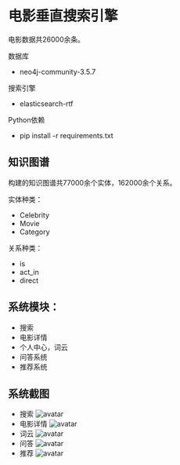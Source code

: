 # 电影垂直搜索引擎

电影数据共26000余条。

数据库
- neo4j-community-3.5.7

搜索引擎
- elasticsearch-rtf

Python依赖
- pip install -r requirements.txt

## **知识图谱**

构建的知识图谱共77000余个实体，162000余个关系。

实体种类：
- Celebrity
- Movie
- Category

关系种类：
- is
- act_in
- direct

## 系统模块：
- 搜索
- 电影详情
- 个人中心，词云
- 问答系统
- 推荐系统


## 系统截图

- 搜索
![avatar](img/search.png)
- 电影详情
![avatar](img/detail.png)
- 词云
![avatar](img/words.png)
- 问答
![avatar](img/qa.png)
- 推荐
![avatar](img/rec.png)
